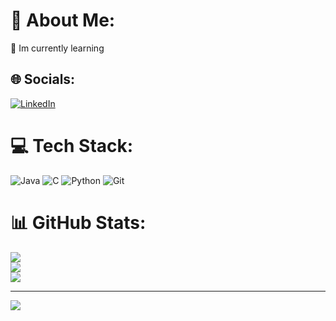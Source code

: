 # 💫 About Me:
🌱 Im currently learning


## 🌐 Socials:
[![LinkedIn](https://img.shields.io/badge/LinkedIn-%230077B5.svg?logo=linkedin&logoColor=white)](https://linkedin.com/in/www.linkedin.com/in/) 

# 💻 Tech Stack:
![Java](https://img.shields.io/badge/java-%23ED8B00.svg?style=for-the-badge&logo=openjdk&logoColor=white) ![C](https://img.shields.io/badge/c-%2300599C.svg?style=for-the-badge&logo=c&logoColor=white) ![Python](https://img.shields.io/badge/python-3670A0?style=for-the-badge&logo=python&logoColor=ffdd54) ![Git](https://img.shields.io/badge/git-%23F05033.svg?style=for-the-badge&logo=git&logoColor=white)
# 📊 GitHub Stats:
![](https://github-readme-stats.vercel.app/api?username=PrabhuPrajju&theme=blue_navy&hide_border=false&include_all_commits=true&count_private=true)<br/>
![](https://nirzak-streak-stats.vercel.app/?user=PrabhuPrajju&theme=blue_navy&hide_border=false)<br/>
![](https://github-readme-stats.vercel.app/api/top-langs/?username=PrabhuPrajju&theme=blue_navy&hide_border=false&include_all_commits=true&count_private=true&layout=compact)

---
[![](https://visitcount.itsvg.in/api?id=PrabhuPrajju&icon=1&color=1)](https://visitcount.itsvg.in)

<!-- Proudly created with GPRM ( https://gprm.itsvg.in ) -->
